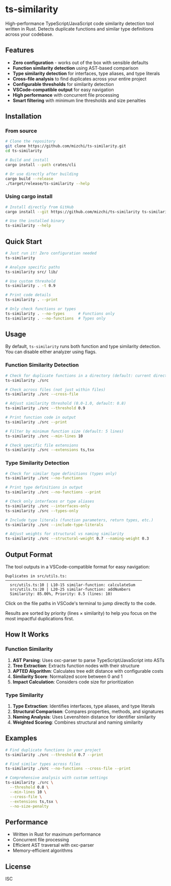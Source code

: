 # ts-similarity

High-performance TypeScript/JavaScript code similarity detection tool written in Rust. Detects duplicate functions and similar type definitions across your codebase.

## Features

- **Zero configuration** - works out of the box with sensible defaults
- **Function similarity detection** using AST-based comparison
- **Type similarity detection** for interfaces, type aliases, and type literals
- **Cross-file analysis** to find duplicates across your entire project
- **Configurable thresholds** for similarity detection
- **VSCode-compatible output** for easy navigation
- **High performance** with concurrent file processing
- **Smart filtering** with minimum line thresholds and size penalties

## Installation

### From source

```bash
# Clone the repository
git clone https://github.com/mizchi/ts-similarity.git
cd ts-similarity

# Build and install
cargo install --path crates/cli

# Or use directly after building
cargo build --release
./target/release/ts-similarity --help
```

### Using cargo install

```bash
# Install directly from GitHub
cargo install --git https://github.com/mizchi/ts-similarity ts-similarity-cli

# Use the installed binary
ts-similarity --help
```

## Quick Start

```bash
# Just run it! Zero configuration needed
ts-similarity

# Analyze specific paths
ts-similarity src/ lib/

# Use custom threshold
ts-similarity . -t 0.9

# Print code details
ts-similarity . --print

# Only check functions or types
ts-similarity . --no-types      # Functions only
ts-similarity . --no-functions  # Types only
```

## Usage

By default, `ts-similarity` runs both function and type similarity detection. You can disable either analyzer using flags.

### Function Similarity Detection

```bash
# Check for duplicate functions in a directory (default: current directory)
ts-similarity ./src

# Check across files (not just within files)
ts-similarity ./src --cross-file

# Adjust similarity threshold (0.0-1.0, default: 0.8)
ts-similarity ./src --threshold 0.9

# Print function code in output
ts-similarity ./src --print

# Filter by minimum function size (default: 5 lines)
ts-similarity ./src --min-lines 10

# Check specific file extensions
ts-similarity ./src --extensions ts,tsx
```

### Type Similarity Detection

```bash
# Check for similar type definitions (types only)
ts-similarity ./src --no-functions

# Print type definitions in output
ts-similarity ./src --no-functions --print

# Check only interfaces or type aliases
ts-similarity ./src --interfaces-only
ts-similarity ./src --types-only

# Include type literals (function parameters, return types, etc.)
ts-similarity ./src --include-type-literals

# Adjust weights for structural vs naming similarity
ts-similarity ./src --structural-weight 0.7 --naming-weight 0.3
```

## Output Format

The tool outputs in a VSCode-compatible format for easy navigation:

```
Duplicates in src/utils.ts:
────────────────────────────────────────────────────────────
  src/utils.ts:10 | L10-15 similar-function: calculateSum
  src/utils.ts:20 | L20-25 similar-function: addNumbers
  Similarity: 85.00%, Priority: 8.5 (lines: 10)
```

Click on the file paths in VSCode's terminal to jump directly to the code.

Results are sorted by priority (lines × similarity) to help you focus on the most impactful duplications first.

## How It Works

### Function Similarity

1. **AST Parsing**: Uses oxc-parser to parse TypeScript/JavaScript into ASTs
2. **Tree Extraction**: Extracts function nodes with their structure
3. **APTED Algorithm**: Calculates tree edit distance with configurable costs
4. **Similarity Score**: Normalized score between 0 and 1
5. **Impact Calculation**: Considers code size for prioritization

### Type Similarity

1. **Type Extraction**: Identifies interfaces, type aliases, and type literals
2. **Structural Comparison**: Compares properties, methods, and signatures
3. **Naming Analysis**: Uses Levenshtein distance for identifier similarity
4. **Weighted Scoring**: Combines structural and naming similarity

## Examples

```bash
# Find duplicate functions in your project
ts-similarity ./src --threshold 0.7 --print

# Find similar types across files
ts-similarity ./src --no-functions --cross-file --print

# Comprehensive analysis with custom settings
ts-similarity ./src \
  --threshold 0.8 \
  --min-lines 10 \
  --cross-file \
  --extensions ts,tsx \
  --no-size-penalty
```

## Performance

- Written in Rust for maximum performance
- Concurrent file processing
- Efficient AST traversal with oxc-parser
- Memory-efficient algorithms

## License

ISC